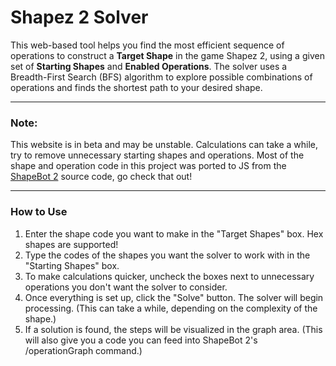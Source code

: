 # Shapez 2 Solver

This web-based tool helps you find the most efficient sequence of operations to construct a **Target Shape** in the game Shapez 2, using a given set of **Starting Shapes** and **Enabled Operations**.
The solver uses a Breadth-First Search (BFS) algorithm to explore possible combinations of operations and finds the shortest path to your desired shape.

---

### Note:

This website is in beta and may be unstable. Calculations can take a while, try to remove unnecessary starting shapes and operations.
Most of the shape and operation code in this project was ported to JS from the [ShapeBot 2](https://github.com/tobspr-games/shapez-2-discord-bot) source code, go check that out!

---

### How to Use

1.  Enter the shape code you want to make in the "Target Shapes" box. Hex shapes are supported!
2.  Type the codes of the shapes you want the solver to work with in the "Starting Shapes" box.
3.  To make calculations quicker, uncheck the boxes next to unnecessary operations you don't want the solver to consider.
4.  Once everything is set up, click the "Solve" button. The solver will begin processing. (This can take a while, depending on the complexity of the shape.)
5.  If a solution is found, the steps will be visualized in the graph area. (This will also give you a code you can feed into ShapeBot 2's /operationGraph command.)
